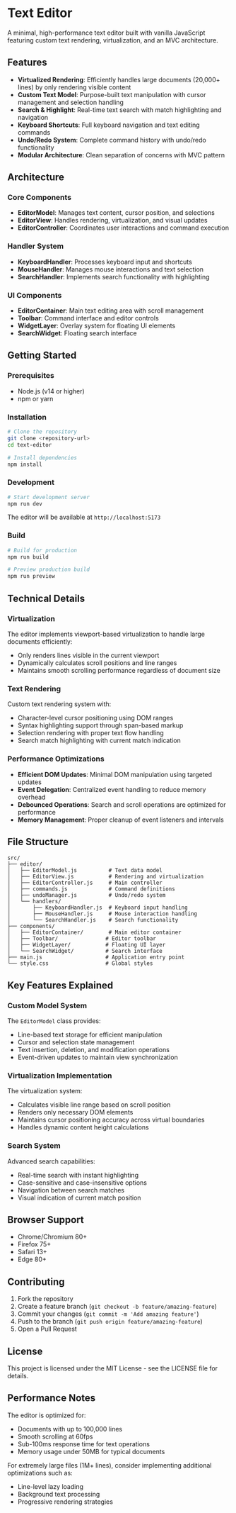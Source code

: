 # Text Editor

A minimal, high-performance text editor built with vanilla JavaScript featuring custom text rendering, virtualization, and an MVC architecture.

## Features

- **Virtualized Rendering**: Efficiently handles large documents (20,000+ lines) by only rendering visible content
- **Custom Text Model**: Purpose-built text manipulation with cursor management and selection handling
- **Search & Highlight**: Real-time text search with match highlighting and navigation
- **Keyboard Shortcuts**: Full keyboard navigation and text editing commands
- **Undo/Redo System**: Complete command history with undo/redo functionality
- **Modular Architecture**: Clean separation of concerns with MVC pattern

## Architecture

### Core Components

- **EditorModel**: Manages text content, cursor position, and selections
- **EditorView**: Handles rendering, virtualization, and visual updates
- **EditorController**: Coordinates user interactions and command execution

### Handler System

- **KeyboardHandler**: Processes keyboard input and shortcuts
- **MouseHandler**: Manages mouse interactions and text selection
- **SearchHandler**: Implements search functionality with highlighting

### UI Components

- **EditorContainer**: Main text editing area with scroll management
- **Toolbar**: Command interface and editor controls
- **WidgetLayer**: Overlay system for floating UI elements
- **SearchWidget**: Floating search interface

## Getting Started

### Prerequisites

- Node.js (v14 or higher)
- npm or yarn

### Installation

```bash
# Clone the repository
git clone <repository-url>
cd text-editor

# Install dependencies
npm install
```

### Development

```bash
# Start development server
npm run dev
```

The editor will be available at `http://localhost:5173`

### Build

```bash
# Build for production
npm run build

# Preview production build
npm run preview
```

## Technical Details

### Virtualization

The editor implements viewport-based virtualization to handle large documents efficiently:

- Only renders lines visible in the current viewport
- Dynamically calculates scroll positions and line ranges
- Maintains smooth scrolling performance regardless of document size

### Text Rendering

Custom text rendering system with:

- Character-level cursor positioning using DOM ranges
- Syntax highlighting support through span-based markup
- Selection rendering with proper text flow handling
- Search match highlighting with current match indication

### Performance Optimizations

- **Efficient DOM Updates**: Minimal DOM manipulation using targeted updates
- **Event Delegation**: Centralized event handling to reduce memory overhead
- **Debounced Operations**: Search and scroll operations are optimized for performance
- **Memory Management**: Proper cleanup of event listeners and intervals

## File Structure

```
src/
├── editor/
│   ├── EditorModel.js          # Text data model
│   ├── EditorView.js           # Rendering and virtualization
│   ├── EditorController.js     # Main controller
│   ├── commands.js             # Command definitions
│   ├── undoManager.js          # Undo/redo system
│   └── handlers/
│       ├── KeyboardHandler.js  # Keyboard input handling
│       ├── MouseHandler.js     # Mouse interaction handling
│       └── SearchHandler.js    # Search functionality
├── components/
│   ├── EditorContainer/        # Main editor container
│   ├── Toolbar/               # Editor toolbar
│   ├── WidgetLayer/           # Floating UI layer
│   └── SearchWidget/          # Search interface
├── main.js                    # Application entry point
└── style.css                  # Global styles
```

## Key Features Explained

### Custom Model System

The `EditorModel` class provides:
- Line-based text storage for efficient manipulation
- Cursor and selection state management
- Text insertion, deletion, and modification operations
- Event-driven updates to maintain view synchronization

### Virtualization Implementation

The virtualization system:
- Calculates visible line range based on scroll position
- Renders only necessary DOM elements
- Maintains cursor positioning accuracy across virtual boundaries
- Handles dynamic content height calculations

### Search System

Advanced search capabilities:
- Real-time search with instant highlighting
- Case-sensitive and case-insensitive options
- Navigation between search matches
- Visual indication of current match position

## Browser Support

- Chrome/Chromium 80+
- Firefox 75+
- Safari 13+
- Edge 80+

## Contributing

1. Fork the repository
2. Create a feature branch (`git checkout -b feature/amazing-feature`)
3. Commit your changes (`git commit -m 'Add amazing feature'`)
4. Push to the branch (`git push origin feature/amazing-feature`)
5. Open a Pull Request

## License

This project is licensed under the MIT License - see the LICENSE file for details.

## Performance Notes

The editor is optimized for:
- Documents with up to 100,000 lines
- Smooth scrolling at 60fps
- Sub-100ms response time for text operations
- Memory usage under 50MB for typical documents

For extremely large files (1M+ lines), consider implementing additional optimizations such as:
- Line-level lazy loading
- Background text processing
- Progressive rendering strategies